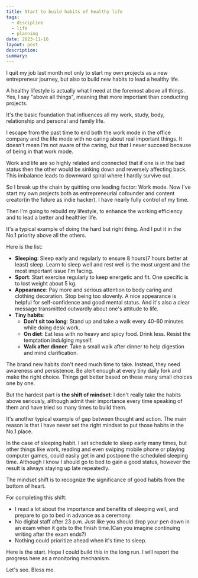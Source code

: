 ```yaml
---
title: Start to build habits of healthy life
tags:
  - discipline
  - life
  - planning
date: 2023-11-16
layout: post
description: 
summary:
---
```


I quit my job last month not only to start my own projects as a new entrepreneur journey, but also to build new habits to lead a healthy life. 

A healthy lifestyle is actually what I need at the foremost above all things. Yes, I say "above all things", meaning that more important than conducting projects. 

It's the basic foundation that influences all my work, study, body, relationship and personal and family life. 

I escape from the past time to end both the work mode in the office company and the life mode with no caring about real important things. It doesn't mean I'm not aware of the caring, but that I never succeed because of being in that work mode. 

Work and life are so highly related and connected that if one is in the bad status then the other would be sinking down and reversely affecting back. This imbalance leads to downward spiral where I hardly survive out. 

So I break up the chain by quitting one leading factor: Work mode. Now I've start my own projects both as entrepreneurial cofounder and content creator(in the future as indie hacker). I have nearly fully control of my time. 

Then I'm going to rebuild my lifestyle, to enhance the working efficiency and to lead a better and healthier life. 

It's a typical example of doing the hard but right thing. And I put it in the No.1 priority above all the others.

Here is the list: 
- **Sleeping**: Sleep early and regularly to ensure 8 hours(7 hours better at least) sleep. Learn to sleep well and rest well is the most urgent and the most important issue I'm facing. 
- **Sport**: Start exercise regularly to keep energetic and fit. One specific is to lost weight about 5 kg. 
- **Appearance**: Pay more and serious attention to body caring and clothing decoration. Stop being too slovenly. A nice appearance is helpful for self-confidence and good mental status. And it's also a clear message transmitted outwardly about one's attitude to life. 
- **Tiny habits**: 
	- **Don't sit too long**: Stand up and take a walk every 40-60 minutes while doing desk work.
	- **On diet**: Eat less with no heavy and spicy food. Drink less. Resist the temptation indulging myself. 
	- **Walk after dinner**: Take a small walk after dinner to help digestion and mind clarification.

The brand new habits don't need much time to take. Instead, they need awareness and persistence. Be alert enough at every tiny daily fork and make the right choice. Things get better based on these many small choices one by one. 

But the hardest part is **the shift of mindset**: I don't really take the habits above seriously, although admit their importance every time speaking of them and have tried so many times to build them. 

It's another typical example of gap between thought and action. The main reason is that I have never set the right mindset to put those habits in the No.1 place. 

In the case of sleeping habit. I set schedule to sleep early many times, but other things like work, reading and even swiping mobile phone or playing computer games, could easily get in and postpone the scheduled sleeping time. Although I know I should go to bed to gain a good status, however the result is always staying up late repeatedly. 

The mindset shift is to recognize the significance of good habits from the bottom of heart. 

For completing this shift:
- I read a lot about the importance and benefits of sleeping well, and prepare to go to bed in advance as a ceremony. 
- No digital staff after 23 p.m. Just like you should drop your pen down in an exam when it gets to the finish time.(Can you imagine continuing writing after the exam ends?) 
- Nothing could prioritize ahead when it's time to sleep. 

Here is the start. Hope I could build this in the long run. I will report the progress here as a monitoring mechanism. 

Let's see. Bless me.